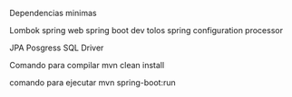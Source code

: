 Dependencias minimas

Lombok
spring web
spring boot dev tolos
spring configuration processor


JPA
Posgress SQL Driver

Comando para compilar
mvn clean install

comando para ejecutar
mvn spring-boot:run

